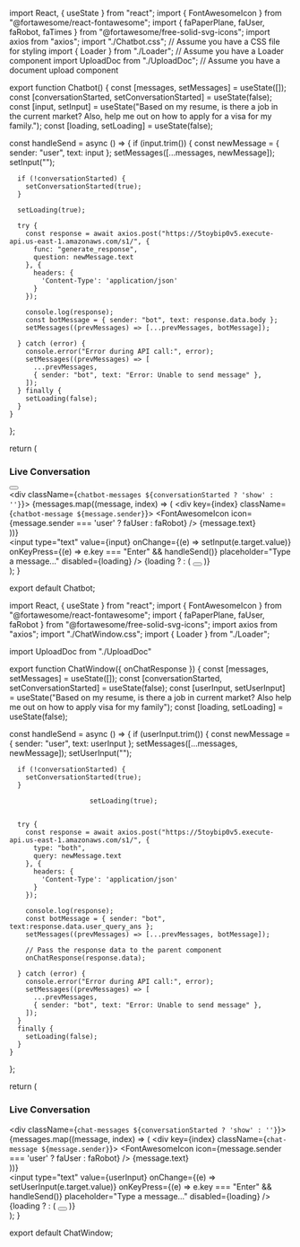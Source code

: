 import React, { useState } from "react";
import { FontAwesomeIcon } from "@fortawesome/react-fontawesome";
import { faPaperPlane, faUser, faRobot, faTimes } from "@fortawesome/free-solid-svg-icons";
import axios from "axios";
import "./Chatbot.css"; // Assume you have a CSS file for styling
import { Loader } from "./Loader"; // Assume you have a Loader component
import UploadDoc from "./UploadDoc"; // Assume you have a document upload component

export function Chatbot() {
  const [messages, setMessages] = useState([]);
  const [conversationStarted, setConversationStarted] = useState(false);
  const [input, setInput] = useState("Based on my resume, is there a job in the current market? Also, help me out on how to apply for a visa for my family.");
  const [loading, setLoading] = useState(false);

  const handleSend = async () => {
    if (input.trim()) {
      const newMessage = { sender: "user", text: input };
      setMessages([...messages, newMessage]);
      setInput("");

      if (!conversationStarted) {
        setConversationStarted(true);
      }

      setLoading(true);

      try {
        const response = await axios.post("https://5toybip0v5.execute-api.us-east-1.amazonaws.com/s1/", {
          func: "generate_response",
          question: newMessage.text
        }, {
          headers: {
            'Content-Type': 'application/json'
          }
        });

        console.log(response);
        const botMessage = { sender: "bot", text: response.data.body };
        setMessages((prevMessages) => [...prevMessages, botMessage]);

      } catch (error) {
        console.error("Error during API call:", error);
        setMessages((prevMessages) => [
          ...prevMessages,
          { sender: "bot", text: "Error: Unable to send message" },
        ]);
      } finally {
        setLoading(false);
      }
    }
  };

  return (
    <div className="chatbot">
      <div className="chatbot-header">
        <h3>Live Conversation</h3>
        <button className="close-button">
          <FontAwesomeIcon icon={faTimes} />
        </button>
      </div>
      <div className={`chatbot-messages ${conversationStarted ? 'show' : ''}`}>
        {messages.map((message, index) => (
          <div key={index} className={`chatbot-message ${message.sender}`}>
            <FontAwesomeIcon icon={message.sender === 'user' ? faUser : faRobot} />
            {message.text}
          </div>
        ))}
      </div>
      <div className="chatbot-input">
        <input
          type="text"
          value={input}
          onChange={(e) => setInput(e.target.value)}
          onKeyPress={(e) => e.key === "Enter" && handleSend()}
          placeholder="Type a message..."
          disabled={loading}
        />
        {loading ? <Loader /> : (
          <button onClick={handleSend}>
            <FontAwesomeIcon icon={faPaperPlane} />
          </button>
        )}
      </div>
      <UploadDoc />
    </div>
  );
}

export default Chatbot;




import React, { useState } from "react";
import { FontAwesomeIcon } from "@fortawesome/react-fontawesome";
import { faPaperPlane, faUser, faRobot } from "@fortawesome/free-solid-svg-icons";
import axios from "axios";
import "./ChatWindow.css";
import { Loader } from "./Loader";

import UploadDoc from "./UploadDoc"

export function ChatWindow({ onChatResponse }) {
  const [messages, setMessages] = useState([]);
  const [conversationStarted, setConversationStarted] = useState(false);
  const [userInput, setUserInput] = useState("Based on my resume, is there a job in current market? Also help me out on how to apply visa for my family");
      const [loading, setLoading] = useState(false);


  const handleSend = async () => {
    if (userInput.trim()) {
      const newMessage = { sender: "user", text: userInput };
      setMessages([...messages, newMessage]);
      setUserInput("");

      if (!conversationStarted) {
        setConversationStarted(true);
      }
      
                        setLoading(true);


      try {
        const response = await axios.post("https://5toybip0v5.execute-api.us-east-1.amazonaws.com/s1/", {
          type: "both",
          query: newMessage.text
        }, {
          headers: {
            'Content-Type': 'application/json'
          }
        });

        console.log(response);
        const botMessage = { sender: "bot", text:response.data.user_query_ans };
        setMessages((prevMessages) => [...prevMessages, botMessage]);

        // Pass the response data to the parent component
        onChatResponse(response.data);

      } catch (error) {
        console.error("Error during API call:", error);
        setMessages((prevMessages) => [
          ...prevMessages,
          { sender: "bot", text: "Error: Unable to send message" },
        ]);
      }
      finally {
        setLoading(false);
      }
    }
  };

  return (
    <div className="chat-window">
      <div className="chat-content">
        <h3>Live Conversation</h3>
        <div className={`chat-messages ${conversationStarted ? 'show' : ''}`}>
          {messages.map((message, index) => (
            <div key={index} className={`chat-message ${message.sender}`}>
              <FontAwesomeIcon icon={message.sender === 'user' ? faUser : faRobot} />
              {message.text}
            </div>
          ))}
        </div>
        <div className="chat-input">
          <input
            type="text"
            value={userInput}
            onChange={(e) => setUserInput(e.target.value)}
            onKeyPress={(e) => e.key === "Enter" && handleSend()}
            placeholder="Type a message..."
            disabled={loading}
          />
          {loading ? <Loader /> : (
            <button onClick={handleSend}>
              <FontAwesomeIcon icon={faPaperPlane} />
            </button>
          )}
        </div>
        <UploadDoc/>
      </div>
    </div>
  );
}

export default ChatWindow;
